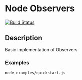 # Node Observers

[![Build Status](https://travis-ci.com/ktfth/node-observers.svg?branch=master)](https://travis-ci.com/ktfth/node-observers)

## Description

Basic implementation of Observers

### Examples

```
node examples/quickstart.js
```
